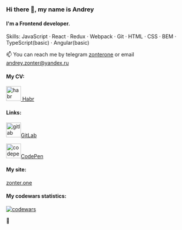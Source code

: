 ### Hi there 👋, my name is Andrey

#### I'm a Frontend developer.

Skills: JavaScript · React · Redux · Webpack · Git · HTML · CSS · BEM · TypeScript(basic) · Angular(basic)

📫 You can reach me by telegram [zonterone](https://t.me/zonterone) or email andrey.zonter@yandex.ru

<h4>My CV:</h4>

[<img src='https://cdn.jsdelivr.net/npm/simple-icons@3.0.1/icons/habr.svg' alt='habr' height='40'>](https://career.habr.com/zonterone)<a href='https://career.habr.com/zonterone' target='_blank'> Habr </a>

<h4>Links:</h4>

[<img src='https://cdn.jsdelivr.net/npm/simple-icons@3.0.1/icons/gitlab.svg' alt='gitlab' height='40'>](https://gitlab.com/zonter)<a href='https://gitlab.com/zonter' target='_blank'>GitLab</a>

[<img src='https://cdn.jsdelivr.net/npm/simple-icons@3.0.1/icons/codepen.svg' alt='codepen' height='40'>](https://codepen.io/https://codepen.io/zonterone)<a href='https://codepen.io/https://codepen.io/zonterone' target='_blank'>CodePen</a>

<h4>My site:</h4>
<a href='https://zonter.one' target='_blank'>zonter.one</a>

<h4>My codewars statistics:</h4>

[<img src='https://www.codewars.com/users/zonterone/badges/large' alt='codewars'>](https://www.codewars.com/users/zonterone)

🦆
